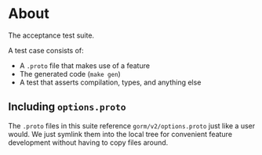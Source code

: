 # About

The acceptance test suite.

A test case consists of:

- A `.proto` file that makes use of a feature
- The generated code (`make gen`)
- A test that asserts compilation, types, and anything else

## Including `options.proto`

The `.proto` files in this suite reference `gorm/v2/options.proto` just like a user would. We just symlink them into the local tree for convenient feature development without having to copy files around.
